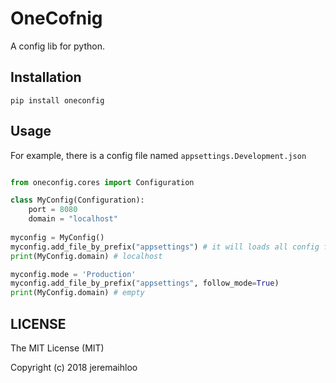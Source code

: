 
# OneCofnig

A config lib for python.

## Installation

```console
pip install oneconfig
```

## Usage
For example, there is a config file named `appsettings.Development.json`

```python

from oneconfig.cores import Configuration

class MyConfig(Configuration):
    port = 8080
    domain = "localhost"
    
myconfig = MyConfig()
myconfig.add_file_by_prefix("appsettings") # it will loads all config files startswith `appsettings`
print(MyConfig.domain) # localhost 

myconfig.mode = 'Production'
myconfig.add_file_by_prefix("appsettings", follow_mode=True)
print(MyConfig.domain) # empty
```

## LICENSE

The MIT License (MIT)

Copyright (c) 2018 jeremaihloo
